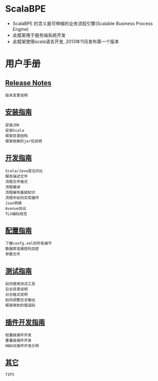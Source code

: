 # ScalaBPE

* ScalaBPE 的含义是可伸缩的业务流程引擎(Scalable Business Process Engine)
* 此框架用于服务端系统开发
* 此框架使用scala语言开发, 2013年11月发布第一个版本

# 用户手册

## [Release Notes](doc/releasenotes.md) 

	版本变更说明

## [安装指南](doc/install.md) 

	安装JDK
	安装Scala
	框架目录结构
	框架依赖的jar包说明

## [开发指南](doc/develop.md)

	Scala/Java语法对比
	服务描述文件
	流程文件格式
	流程编译
	流程编写基础知识
	流程中如何实现循环
	Json转换
	Avenue协议
	TLV编码规范

## [配置指南](doc/config.md) 

	了解confg.xml的所有细节
	数据库连接密码加密
	参数文件

## [测试指南](doc/test.md) 

	如何使用测试工具
	日志目录说明
	日志格式说明
	如何调整日志输出
	框架用到的错误码

## [插件开发指南](doc/plugin.md) 

	轻量级插件开发
	重量级插件开发
	HBASE插件开发示例

## [其它](doc/other.md) 

	TIPS

